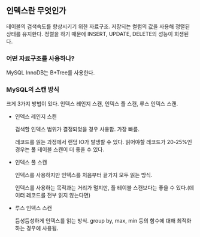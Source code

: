 ## 인덱스란 무엇인가

테이블의 검색속도를 향상시키기 위한 자료구조. 저장되는 컬럼의 값을 사용해 정렬된 상태를 유지한다. 정렬을 하기 때문에 INSERT, UPDATE, DELETE의 성능이 희생된다.

### 어떤 자료구조를 사용하나?
MySQL InnoDB는 B+Tree를 사용한다.

### MySQL의 스캔 방식
크게 3가지 방법이 있다. 인덱스 레인지 스캔, 인덱스 풀 스캔, 루스 인덱스 스캔.

- 인덱스 레인지 스캔
  
  검색할 인덱스 범위가 결정되었을 경우 사용함. 가장 빠름.

  레코드를 읽는 과정에서 랜덤 IO가 발생할 수 있다. 읽어야할 레코드가 20-25%인 경우는 풀 테이블 스캔이 더 좋을 수 있다.

- 인덱스 풀 스캔
  
  인덱스를 사용하지만 인덱스를 처음부터 끝가지 모두 읽는 방식. 
  
  인덱스를 사용하는 목적과는 거리가 멀지만, 풀 테이블 스캔보다는 좋을 수 있다.(데이터 레코드를 전부 읽지 않는다면)

- 루스 인덱스 스캔
  
  듬성듬성하게 인덱스를 읽는 방식. group by, max, min 등의 함수에 대해 최적화하는 경우에 사용됨.